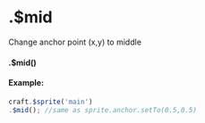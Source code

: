 # .$mid

Change anchor point (x,y) to middle

#### .$mid()

#### Example:

```javascript
craft.$sprite('main')
.$mid(); //same as sprite.anchor.setTo(0.5,0.5)
```
